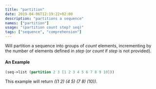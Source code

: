 ```yaml
---
title: "partition"
date: 2019-04-06T12:19:22+02:00
description: "partitions a sequence"
names: ["partition"]
usage: "(partition count step? seq)"
tags: ["sequence", "comprehension"]
---
```

Will partition a sequence into groups of *count* elements, incrementing by the number of elements defined in *step* (or *count* if *step* is not provided).

#### An Example

~~~scheme
(seq->list (partition 2 3 [1 2 3 4 5 6 7 8 9 10]))
~~~

This example will return _((1 2) (4 5) (7 8) (10))_.
